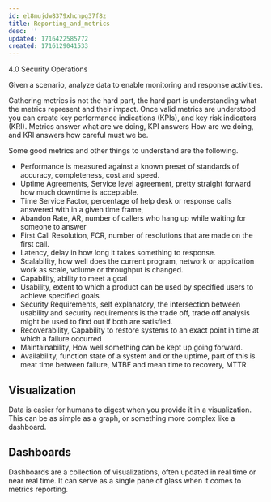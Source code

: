 ```yaml
---
id: el8mujdw8379xhcnpg37f8z
title: Reporting_and_metrics
desc: ''
updated: 1716422585772
created: 1716129041533
---
```


4.0 Security Operations

Given a scenario, analyze data to enable monitoring and response activities.

Gathering metrics is not the hard part, the hard part is understanding what the metrics represent and their impact. Once valid metrics are understood you can create key performance indications (KPIs), and key risk indicators (KRI). Metrics answer what are we doing, KPI answers How are we doing, and KRI answers how careful must we be.

Some good metrics and other things to understand are the following.

- Performance is measured against a known preset of standards of accuracy, completeness, cost and speed.
- Uptime Agreements, Service level agreement, pretty straight forward how much downtime is acceptable.
- Time Service Factor, percentage of help desk or response calls answered with in a given time frame,
- Abandon Rate, AR, number of callers who hang up while waiting for someone to answer
- First Call Resolution, FCR, number of resolutions that are made on the first call.
- Latency, delay in how long it takes something to response.
- Scalability, how well does the current program, network or application work as scale, volume or throughput is changed.
- Capability, ability to meet a goal
- Usability, extent to which a product can be used by specified users to achieve specified goals
- Security Requirements, self explanatory, the intersection between usability and security requirements is the trade off, trade off analysis might be used to find out if both are satisfied.
- Recoverability, Capability to restore systems to an exact point in time at which a failure occurred
- Maintainability, How well something can be kept up going forward.
- Availability, function state of a system and or the uptime, part of this is meat time between failure, MTBF and mean time to recovery, MTTR

## Visualization

Data is easier for humans to digest when you provide it in a visualization. This can be as simple as a graph, or something more complex like a dashboard.

## Dashboards

Dashboards are a collection of visualizations, often updated in real time or near real time. It can serve as a single pane of glass when it comes to metrics reporting. 